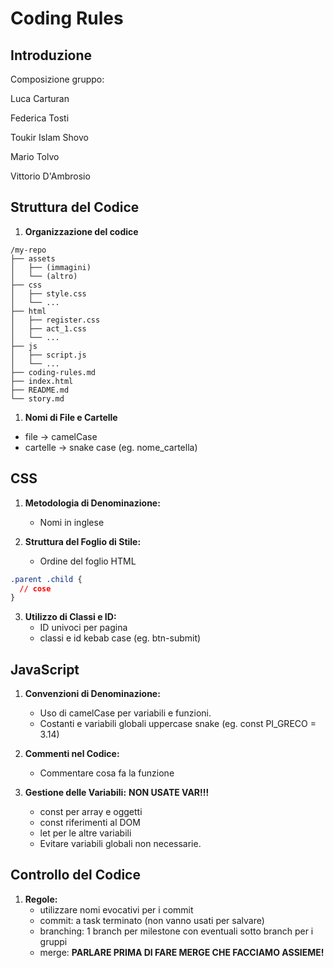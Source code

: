 # Coding Rules

## Introduzione

Composizione gruppo:

Luca Carturan

Federica Tosti

Toukir Islam Shovo

Mario Tolvo

Vittorio D'Ambrosio

## Struttura del Codice

1. **Organizzazione del codice**

```plain
/my-repo
├── assets
│   ├── (immagini)
│   └── (altro)
├── css
│   ├── style.css
│   └── ...
├── html
│   ├── register.css
│   ├── act_1.css
│   └── ...
├── js
│   ├── script.js
│   └── ...
├── coding-rules.md
├── index.html
├── README.md 
└── story.md 
```

1. **Nomi di File e Cartelle**

* file → camelCase
* cartelle → snake case (eg. nome_cartella)

## CSS

1. **Metodologia di Denominazione:**
   * Nomi in inglese

2. **Struttura del Foglio di Stile:**
   * Ordine del foglio HTML

```css
.parent .child {
  // cose
}
```
  
3. **Utilizzo di Classi e ID:**
   * ID univoci per pagina
   * classi e id kebab case (eg. btn-submit)

## JavaScript

1. **Convenzioni di Denominazione:**
   * Uso di camelCase per variabili e funzioni.
   * Costanti e variabili globali uppercase snake (eg. const PI_GRECO = 3.14)

2. **Commenti nel Codice:**
   * Commentare cosa fa la funzione

3. **Gestione delle Variabili:**
   **NON USATE VAR!!!**
   * const per array e oggetti
   * const riferimenti al DOM
   * let per le altre variabili
   * Evitare variabili globali non necessarie.

## Controllo del Codice

1. **Regole:**
   * utilizzare nomi evocativi per i commit
   * commit: a task terminato (non vanno usati per salvare)
   * branching: 1 branch per milestone con eventuali sotto branch per i gruppi
   * merge: **PARLARE PRIMA DI FARE MERGE CHE FACCIAMO ASSIEME!**
